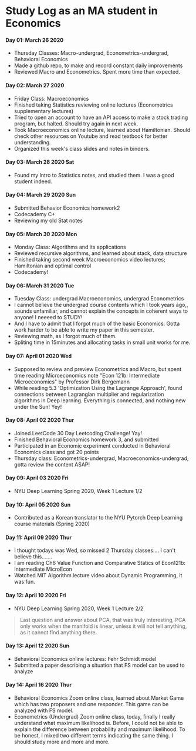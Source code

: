 # Study Log as an MA student in Economics
#### Day 01: March 26 2020
* Thursday Classes: Macro-undergrad, Econometrics-undergrad, Behavioral Economics
* Made a github repo, to make and record constant daily improvements
* Reviewed Macro and Econometrics. Spent more time than expected. 

#### Day 02: March 27 2020
* Friday Class: Macroeconomics 
* Finished taking Statistics reviewing online lectures (Econometrics supplementary lectures)
* Tried to open an account to have an API access to make a stock trading program, but halted. Should try again in next week.
* Took Macroeconomics online lecture, learned about Hamiltonian. Should check other resources on Youtube and read textbook for better understanding. 
* Organized this week's class slides and notes in binders.

#### Day 03: March 28 2020 Sat
* Found my Intro to Statistics notes, and studied them. I was a good student indeed. 

#### Day 04: March 29 2020 Sun
* Submitted Behavior Economics homework2
* Codecademy C+
* Reviewing my old Stat notes
 
#### Day 05: March 30 2020 Mon
* Monday Class: Algorithms and its applications
* Reviewed recursive algorithms, and learned about stack, data structure
* Finished taking second week Macroeconomics video lectures; Hamiltonian and optimal control 
* Codecademy! 

#### Day 06: March 31 2020 Tue
* Tuesday Class: undergrad Macroeconomics, undergrad Econometrics
* I cannot believe the undergrad course contents which I took years ago,, sounds unfamiliar, and cannot explain the concepts in coherent ways to anyone! I neeeed to STUDY!
* And I have to admit that I forgot much of the basic Economics. Gotta work harder to be able to write my paper in this semester. 
* Reviewing math, as I forgot much of them.
* Spliting time in 15minutes and allocating tasks in small unit works for me. 

#### Day 07: April 01 2020 Wed
* Supposed to review and preview Econometrics and Macro, but spent time reading Microeconomics note "Econ 121b: Intermediate Microeconomics" by Professor Dirk Bergemann
* While reading 5.3 'Optimization Using the Lagrange Approach', found connections between Lagrangian multiplier and regularization algorithms in Deep learning. Everything is connected, and nothing new under the Sun! Yey! 

#### Day 08: April 02 2020 Thur
* Joined LeetCode 30 Day Leetcoding Challenge! Yay!
* Finished Behavioral Economics homework 3, and submitted
* Participated in an Economic experiment conducted in Behavioral Economics class and got 20 points
* Thursday class: Econometrics-undergrad, Macroeconomics-undergrad, gotta review the content ASAP! 

#### Day 09: April 03 2020 Fri
* NYU Deep Learning Spring 2020, Week 1 Lecture 1/2

#### Day 10: April 05 2020 Sun
* Contributed as a Korean translator to the NYU Pytorch Deep Learning course materials (Spring 2020)

#### Day 11: April 09 2020 Thur
* I thought todays was Wed, so missed 2 Thursday classes.... I can't believe this.......
* I am reading Ch6 Value Function and Comparative Statics of Econ121b: Intermediate MicroEcon
* Watched MIT Algorithm lecture video about Dynamic Programming, it was fun. 

#### Day 12: April 10 2020 Fri
* NYU Deep Learning Spring 2020, Week 1 Lecture 2/2
> Last question and answer about PCA, that was truly interesting, PCA only works when the manifold is linear, unless it will not tell anything, as it cannot find anything there. 

#### Day 13: April 12 2020 Sun
* Behavioral Economics online lectures: Fehr Schmidt model 
* Submitted a paper describing a situation that FS model can be used to analyze

#### Day 14: April 16 2020 Thur
* Behavioral Economics Zoom online class, learned about Market Game which has two proposers and one responder. This game can be analyzed with FS model.
* Econometrics (Undergrad) Zoom online class, today, finally I really understand what maximum likelihood is. Before, I could not be able to explain the difference between probability and maximum likelihood. To be honest, I mixed two different terms indicating the same thing. I should study more and more and more.